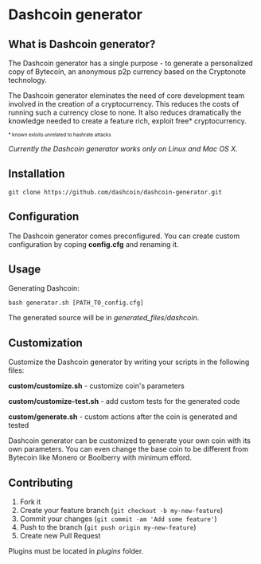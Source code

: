 Dashcoin generator
==================
## What is Dashcoin generator?

The Dashcoin generator has a single purpose - to generate a personalized copy of Bytecoin, an anonymous p2p currency based on the Cryptonote technology.

The Dashcoin generator eleminates the need of core development team involved in the creation of a cryptocurrency. This reduces the costs of running such a currency close to none. It also reduces dramatically the knowledge needed to create a feature rich, exploit free* cryptocurrency.

<sub><sup>* known exloits unrelated to hashrate attacks</sup></sub>

*Currently the Dashcoin generator works only on Linux and Mac OS X.*

## Installation

	git clone https://github.com/dashcoin/dashcoin-generator.git

## Configuration

The Dashcoin generator comes preconfigured. You can create custom configuration by coping **config.cfg** and renaming it.

## Usage

Generating Dashcoin:

	bash generator.sh [PATH_TO_config.cfg]

The generated source will be in *generated_files/dashcoin*.

## Customization

Customize the Dashcoin generator by writing your scripts in the following files:

**custom/customize.sh** - customize coin's parameters

**custom/customize-test.sh** - add custom tests for the generated code

**custom/generate.sh** - custom actions after the coin is generated and tested

Dashcoin generator can be customized to generate your own coin with its own parameters. You can even change the base coin to be different from Bytecoin like Monero or Boolberry with minimum efford.

	
## Contributing

1. Fork it
2. Create your feature branch (`git checkout -b my-new-feature`)
3. Commit your changes (`git commit -am 'Add some feature'`)
4. Push to the branch (`git push origin my-new-feature`)
5. Create new Pull Request

Plugins must be located in *plugins* folder.
